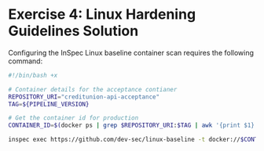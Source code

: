 # Exercise 4: Linux Hardening Guidelines Solution

Configuring the InSpec Linux baseline container scan requires the following command:

```bash
#!/bin/bash +x

# Container details for the acceptance contianer
REPOSITORY_URI="creditunion-api-acceptance"
TAG=${PIPELINE_VERSION}

# Get the container id for production
CONTAINER_ID=$(docker ps | grep $REPOSITORY_URI:$TAG | awk '{print $1}')

inspec exec https://github.com/dev-sec/linux-baseline -t docker://$CONTAINER_ID --reporter json:inspec.json html:inspec.html junit:inspec.xml || true
```